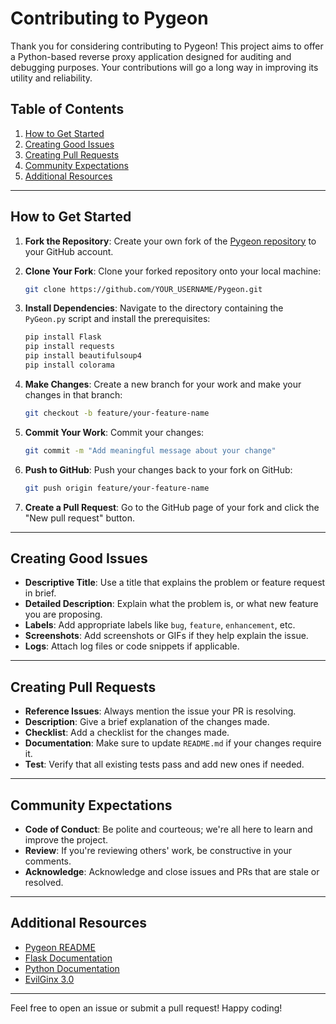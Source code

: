 # Contributing to Pygeon

Thank you for considering contributing to Pygeon! This project aims to offer a Python-based reverse proxy application designed for auditing and debugging purposes. Your contributions will go a long way in improving its utility and reliability.

## Table of Contents

1. [How to Get Started](#how-to-get-started)
2. [Creating Good Issues](#creating-good-issues)
3. [Creating Pull Requests](#creating-pull-requests)
4. [Community Expectations](#community-expectations)
5. [Additional Resources](#additional-resources)

---

## How to Get Started

1. **Fork the Repository**: Create your own fork of the [Pygeon repository](https://github.com/analyserdmz/Pygeon) to your GitHub account.

2. **Clone Your Fork**: Clone your forked repository onto your local machine:

    ```bash
    git clone https://github.com/YOUR_USERNAME/Pygeon.git
    ```

3. **Install Dependencies**: Navigate to the directory containing the `PyGeon.py` script and install the prerequisites:

    ```bash
    pip install Flask
    pip install requests
    pip install beautifulsoup4
    pip install colorama
    ```

4. **Make Changes**: Create a new branch for your work and make your changes in that branch:

    ```bash
    git checkout -b feature/your-feature-name
    ```

5. **Commit Your Work**: Commit your changes:

    ```bash
    git commit -m "Add meaningful message about your change"
    ```

6. **Push to GitHub**: Push your changes back to your fork on GitHub:

    ```bash
    git push origin feature/your-feature-name
    ```

7. **Create a Pull Request**: Go to the GitHub page of your fork and click the "New pull request" button.

---

## Creating Good Issues

- **Descriptive Title**: Use a title that explains the problem or feature request in brief.
- **Detailed Description**: Explain what the problem is, or what new feature you are proposing.
- **Labels**: Add appropriate labels like `bug`, `feature`, `enhancement`, etc.
- **Screenshots**: Add screenshots or GIFs if they help explain the issue.
- **Logs**: Attach log files or code snippets if applicable.

---

## Creating Pull Requests

- **Reference Issues**: Always mention the issue your PR is resolving.
- **Description**: Give a brief explanation of the changes made.
- **Checklist**: Add a checklist for the changes made.
- **Documentation**: Make sure to update `README.md` if your changes require it.
- **Test**: Verify that all existing tests pass and add new ones if needed.

---

## Community Expectations

- **Code of Conduct**: Be polite and courteous; we're all here to learn and improve the project.
- **Review**: If you're reviewing others' work, be constructive in your comments.
- **Acknowledge**: Acknowledge and close issues and PRs that are stale or resolved.

---

## Additional Resources

- [Pygeon README](https://github.com/analyserdmz/Pygeon/blob/main/README.md)
- [Flask Documentation](https://flask.palletsprojects.com/)
- [Python Documentation](https://docs.python.org/3/)
- [EvilGinx 3.0](https://github.com/kgretzky/evilginx2)
  
---

Feel free to open an issue or submit a pull request! Happy coding!

